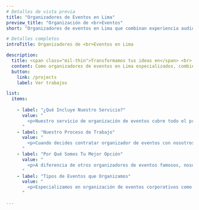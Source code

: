 ```yaml
---
# Detalles de vista previa
title: "Organizadores de Eventos en Lima"
preview_title: "Organización de <br>Eventos"
short: "Organizadores de eventos en Lima que combinan experiencia audiovisual y estrategia para crear experiencias únicas."

# Detalles completos
introTitle: Organizadores de <br>Eventos en Lima

description:
  title: <span class="mil-thin">Transformamos tus ideas en</span> <br> Experiencias Inolvidables
  content: Como organizadores de eventos en Lima especializados, combinamos nuestra experiencia audiovisual con planificación estratégica para crear eventos únicos que conecten con tu audiencia. Cada detalle cuenta para el éxito de tu marca.
  button:
    link: /projects
    label: Ver trabajos

list:
  items:
    
    - label: "¿Qué Incluye Nuestro Servicio?"
      value: "
        <p>Nuestro servicio de organización de eventos cubre todo el proceso: desde la idea inicial hasta la ejecución final. Ofrecemos planificación estratégica, experiencias únicas, coordinación logística, producción audiovisual en vivo, gestión de proveedores y seguimiento después del evento.</p><p>Nos diferenciamos porque no solo organizamos eventos, también lo transformamos en contenido audiovisual de alto impacto. Logras un evento exitoso, material promocional para tu marca y recuerdos que permanecen mucho más allá del día del evento. </p>
      "
    - label: "Nuestro Proceso de Trabajo"
      value: "
        <p>Cuando decides contratar organizador de eventos con nosotros, iniciamos con un diagnóstico profundo de tus objetivos y audiencia objetivo para diseñar una estrategia integral. Desarrollamos un cronograma detallado que incluye preproducción audiovisual, selección de locaciones, diseño de experiencias y coordinación técnica.</p><p>Como empresa organizadora de eventos en Lima, nos encargamos de cada detalle: iluminación de calidad, captura profesional de momentos clave y uso de tecnología de última generación para streaming en vivo, grabación multiángulo y edición al instante. De esta manera garantizamos un evento impecable y contenido promocional listo para tus redes y plataformas digitales.</p>
      "
    - label: "Por Qué Somos Tu Mejor Opción"
      value: "
        <p>A diferencia de otros organizadores de eventos famosos, nosotros somos una de las pocas agencias de produccion de eventos que combina experiencia audiovisual con organización integral en Lima. Nuestro equipo cuenta con más de 8 años creando experiencias memorables para empresas nacionales e internacionales, con un 98% de clientes satisfechos que nos recomiendan.</p><p>Trabajamos con las mejores empresas de organizacion de eventos del mercado como aliados estratégicos, pero nuestro diferenciador único es la capacidad de producir contenido audiovisual profesional durante el evento.</p><p>Esto significa que tu inversión se multiplica: obtienes un evento exitoso más material promocional de alta calidad para redes sociales, sitio web y futuras campañas. Nuestros clientes destacan nuestra puntualidad, creatividad y capacidad de resolver imprevistos manteniendo siempre la calidad audiovisual.</p>
      "
    - label: "Tipos de Eventos que Organizamos"
      value: "
        <p>Especializamos en organización de eventos corporativos como lanzamientos de productos, conferencias, convenciones, activaciones de marca,etc. Eventos que requieren de alta producción audiovisual. Desarrollamos producción de eventos musicales desde conciertos íntimos hasta festivales masivos, gestionando tanto la logística como la producción técnica completa.</p><p>En eventos culturales, creamos experiencias inmersivas para museos, galerías y centros culturales que combinan arte y tecnología. Organizamos producción de eventos de moda con pasarelas, presentaciones y showrooms que destacan por su calidad visual. También manejamos eventos sociales corporativos como cenas de gala, premiaciones y celebraciones empresariales.</p><p>Nuestra experiencia como organizadores de eventos famosos nos permite adaptarnos a cualquier industria, desde startups tecnológicas hasta corporaciones multinacionales. Cada tipo de evento recibe un tratamiento especializado, aprovechando nuestro conocimiento en producción audiovisual para crear momentos verdaderamente impactantes y memorables.</p>
      "          

---
```

